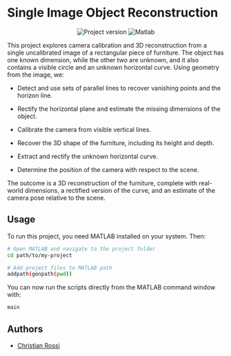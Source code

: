 
# Single Image Object Reconstruction

<div align="center">
    <img src="https://img.shields.io/badge/Version-1.0-4CAF50?style=for-the-badge" alt="Project version">
    <img src="https://img.shields.io/badge/Matlab-3776AB?logo=matlab&logoColor=white&style=for-the-badge" alt="Matlab"> 
</div>

This project explores camera calibration and 3D reconstruction from a single uncalibrated image of a rectangular piece of furniture. The object has one known dimension, while the other two are unknown, and it also contains a visible circle and an unknown horizontal curve. Using geometry from the image, we:
- Detect and use sets of parallel lines to recover vanishing points and the horizon line.

- Rectify the horizontal plane and estimate the missing dimensions of the object.

- Calibrate the camera from visible vertical lines.

- Recover the 3D shape of the furniture, including its height and depth.

- Extract and rectify the unknown horizontal curve.

- Determine the position of the camera with respect to the scene.

The outcome is a 3D reconstruction of the furniture, complete with real-world dimensions, a rectified version of the curve, and an estimate of the camera pose relative to the scene.

## Usage

To run this project, you need MATLAB installed on your system. 
Then:

```bash
# Open MATLAB and navigate to the project folder
cd path/to/my-project

# Add project files to MATLAB path
addpath(genpath(pwd))
```
You can now run the scripts directly from the MATLAB command window with: 
```bash
main
```

## Authors

- [Christian Rossi](https://github.com/Chri060)
